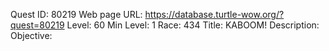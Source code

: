Quest ID: 80219
Web page URL: https://database.turtle-wow.org/?quest=80219
Level: 60
Min Level: 1
Race: 434
Title: KABOOM!
Description: 
Objective: 
